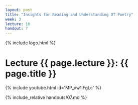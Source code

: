 ```yaml
---
layout: post
title: "Insights for Reading and Understanding OT Poetry"
week: 3
lecture: 10
handout: 7
---
```


{% include logo.html %}

# Lecture {{ page.lecture }}: {{ page.title }}

{% include youtube.html id='MP_vw1lFgLc' %}

{% include_relative handouts/07.md %}